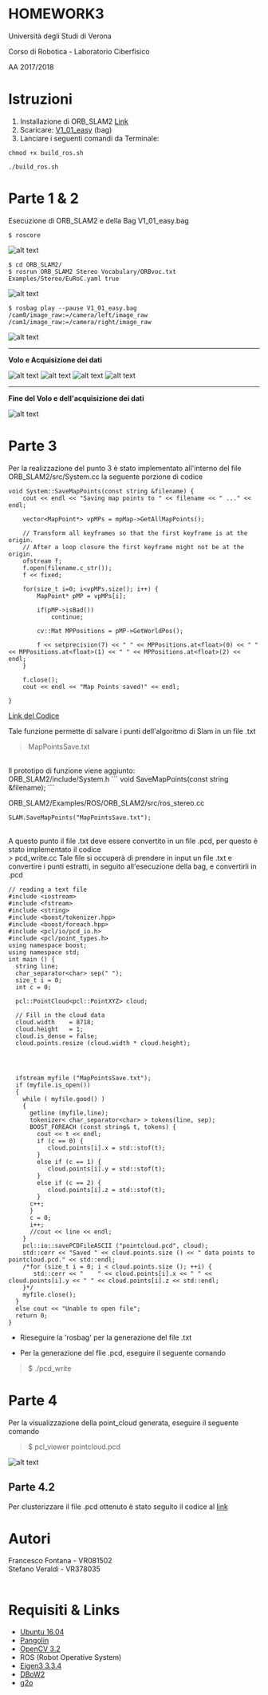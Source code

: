 # HOMEWORK3 
Università degli Studi di Verona

Corso di Robotica - Laboratorio Ciberfisico

AA 2017/2018

# Istruzioni
1) Installazione di ORB_SLAM2 <a href="https://github.com/raulmur/ORB_SLAM2">Link</a> 
2) Scaricare: <a href="http://robotics.ethz.ch/~asl-datasets/ijrr_euroc_mav_dataset/vicon_room1/V1_01_easy/V1_01_easy.bag"> V1_01_easy<a> (bag)
3) Lanciare i seguenti comandi da Terminale:
```
chmod +x build_ros.sh 

./build_ros.sh
```

# Parte 1 & 2
Esecuzione di ORB_SLAM2 e della Bag V1_01_easy.bag
```
$ roscore
```
![alt text](https://github.com/StefanoVr/Homework3/blob/master/images/1%20-%20roscore.png)

```
$ cd ORB_SLAM2/
$ rosrun ORB_SLAM2 Stereo Vocabulary/ORBvoc.txt Examples/Stereo/EuRoC.yaml true
```
![alt text](https://github.com/StefanoVr/Homework3/blob/master/images/2%20-%20rosrun.png)

```
$ rosbag play --pause V1_01_easy.bag /cam0/image_raw:=/camera/left/image_raw /cam1/image_raw:=/camera/right/image_raw
```
![alt text](https://github.com/StefanoVr/Homework3/blob/master/images/3%20-%20rosplay.png)
<hr>
<strong>Volo e Acquisizione dei dati</strong>

![alt text](https://github.com/StefanoVr/Homework3/blob/master/images/4%20-%20fly1.png)
![alt text](https://github.com/StefanoVr/Homework3/blob/master/images/fly2.png)
![alt text](https://github.com/StefanoVr/Homework3/blob/master/images/fly3.png)
![alt text](https://github.com/StefanoVr/Homework3/blob/master/images/fly4.png)
<hr>
<strong>Fine del Volo e dell'acquisizione dei dati</strong>

![alt text](https://github.com/StefanoVr/Homework3/blob/master/images/5%20-%20end-fly.png)

# Parte 3
Per la realizzazione del punto 3 è stato implementato all'interno del file ORB_SLAM2/src/System.cc la seguente porzione di codice
```
void System::SaveMapPoints(const string &filename) {
    cout << endl << "Saving map points to " << filename << " ..." << endl;

    vector<MapPoint*> vpMPs = mpMap->GetAllMapPoints();

    // Transform all keyframes so that the first keyframe is at the origin.
    // After a loop closure the first keyframe might not be at the origin.
    ofstream f;
    f.open(filename.c_str());
    f << fixed;

    for(size_t i=0; i<vpMPs.size(); i++) {
        MapPoint* pMP = vpMPs[i];

        if(pMP->isBad())
            continue;

        cv::Mat MPPositions = pMP->GetWorldPos();

        f << setprecision(7) << " " << MPPositions.at<float>(0) << " " << MPPositions.at<float>(1) << " " << MPPositions.at<float>(2) << endl;
    }

    f.close();
    cout << endl << "Map Points saved!" << endl;

}
```
[Link del Codice](https://github.com/raulmur/ORB_SLAM/issues/5)

Tale funzione permette di salvare i punti dell'algoritmo di Slam in un file .txt 
> MapPointsSave.txt
<br>
Il prototipo di funzione viene aggiunto:
<br>
ORB_SLAM2/include/System.h
```
void SaveMapPoints(const string &filename);
```

ORB_SLAM2/Examples/ROS/ORB_SLAM2/src/ros_stereo.cc
```
SLAM.SaveMapPoints("MapPointsSave.txt");
```
<br>
A questo punto il file .txt deve essere convertito in un file .pcd, per questo è stato implementato il codice <br>
> pcd_write.cc
Tale file si occuperà di prendere in input un file .txt e convertire i punti estratti, in seguito all'esecuzione della bag,
e convertirli in .pcd

```
// reading a text file
#include <iostream>
#include <fstream>
#include <string>
#include <boost/tokenizer.hpp>
#include <boost/foreach.hpp>
#include <pcl/io/pcd_io.h>
#include <pcl/point_types.h>
using namespace boost;
using namespace std;
int main () {
  string line;
  char_separator<char> sep(" ");
  size_t i = 0;
  int c = 0;
  
  pcl::PointCloud<pcl::PointXYZ> cloud;

  // Fill in the cloud data
  cloud.width    = 8718;
  cloud.height   = 1;
  cloud.is_dense = false;
  cloud.points.resize (cloud.width * cloud.height);
  
  
  
  
  ifstream myfile ("MapPointsSave.txt");
  if (myfile.is_open())
  {
    while ( myfile.good() )
    {
      getline (myfile,line);
      tokenizer< char_separator<char> > tokens(line, sep);
      BOOST_FOREACH (const string& t, tokens) {
        cout << t << endl;
	    if (c == 0) {
		   cloud.points[i].x = std::stof(t);
		}
		else if (c == 1) {
		   cloud.points[i].y = std::stof(t);
		}
		else if (c == 2) {
		   cloud.points[i].z = std::stof(t);
		}
	  c++;
	  }	
	  c = 0;
	  i++;
      //cout << line << endl;
    }
    pcl::io::savePCDFileASCII ("pointcloud.pcd", cloud);
    std::cerr << "Saved " << cloud.points.size () << " data points to pointcloud.pcd." << std::endl;
    /*for (size_t i = 0; i < cloud.points.size (); ++i) {
       std::cerr << "    " << cloud.points[i].x << " " << cloud.points[i].y << " " << cloud.points[i].z << std::endl;
    }*/
    myfile.close();
  }
  else cout << "Unable to open file"; 
  return 0;
}
```

- Rieseguire la 'rosbag' per la generazione del file .txt

- Per la generazione del flie .pcd, eseguire il seguente comando <br>
> $ ./pcd_write 


# Parte 4

Per la visualizzazione della point_cloud generata, eseguire il seguente comando <br>
> $ pcl_viewer pointcloud.pcd

![alt text](https://github.com/StefanoVr/Homework3/blob/master/images/poincloud.png)

## Parte 4.2
Per clusterizzare il file .pcd ottenuto è stato seguito il codice al [link](http://www.pointclouds.org/documentation/tutorials/cluster_extraction.php)






















# Autori
Francesco Fontana - VR081502   <br>
Stefano Veraldi - VR378035 <br> <br>

# Requisiti & Links
- <a href="https://www.ubuntu-it.org/download">Ubuntu 16.04</a>
- <a href="https://github.com/stevenlovegrove/Pangolin">Pangolin</a>
- <a href="https://opencv.org/releases.html">OpenCV 3.2</a>
- ROS (Robot Operative System)
- <a href="http://eigen.tuxfamily.org/index.php?title=Main_Page">Eigen3 3.3.4</a>
- <a href="https://github.com/dorian3d/DBoW2">DBoW2</a> 
- <a href="https://github.com/RainerKuemmerle/g2o">g2o</a> 
<br>





